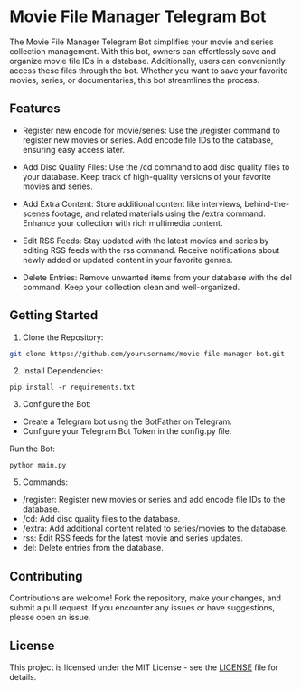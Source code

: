 # Movie File Manager Telegram Bot

The Movie File Manager Telegram Bot simplifies your movie and series collection management. With this bot, owners can effortlessly save and organize movie file IDs in a database. Additionally, users can conveniently access these files through the bot. Whether you want to save your favorite movies, series, or documentaries, this bot streamlines the process.

## Features

*   Register new encode for movie/series: Use the /register command to register new movies or series. Add encode file IDs to the database, ensuring easy access later.

*   Add Disc Quality Files: Use the /cd command to add disc quality files to your database. Keep track of high-quality versions of your favorite movies and series.

*   Add Extra Content: Store additional content like interviews, behind-the-scenes footage, and related materials using the /extra command. Enhance your collection with rich multimedia content.

*   Edit RSS Feeds: Stay updated with the latest movies and series by editing RSS feeds with the rss command. Receive notifications about newly added or updated content in your favorite genres.

*   Delete Entries: Remove unwanted items from your database with the del command. Keep your collection clean and well-organized.

## Getting Started

1. Clone the Repository:

```bash
git clone https://github.com/yourusername/movie-file-manager-bot.git
```

2. Install Dependencies:

```pip install -r requirements.txt```

3. Configure the Bot:

*   Create a Telegram bot using the BotFather on Telegram.
*   Configure your Telegram Bot Token in the config.py file.

Run the Bot:

```python main.py```

5. Commands:
*   /register: Register new movies or series and add encode file IDs to the database.
*   /cd: Add disc quality files to the database.
*   /extra: Add additional content related to series/movies to the database.
*   rss: Edit RSS feeds for the latest movie and series updates.
*   del: Delete entries from the database.

## Contributing

Contributions are welcome! Fork the repository, make your changes, and submit a pull request. If you encounter any issues or have suggestions, please open an issue.

## License

This project is licensed under the MIT License - see the [LICENSE](LICENSE) file for details.